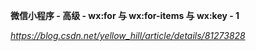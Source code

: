 **微信小程序 - 高级 - wx:for 与 wx:for-items 与 wx:key - 1**

*https://blog.csdn.net/yellow_hill/article/details/81273828*

